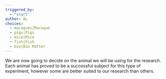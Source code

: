 ```yaml
---
triggered_by:
  - "start"
author: AL
choices:
  - macaques|Macaque
  - pigs|Pigs
  - mice|Mice
  - fish|Fish
  - bio|Bio Matter
---
```


We are now going to decide on the animal we will be using for the research. Each animal has proved to be a successful subject for this type of experiment, however some are better suited to our research than others.
